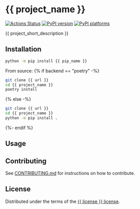 # {{ project_name }}

[![Actions Status][actions-badge]][actions-link]
[![PyPI version][pypi-version]][pypi-link]
[![PyPI platforms][pypi-platforms]][pypi-link]

{{ project_short_description }}

## Installation

```bash
python -m pip install {{ pip_name }}
```

From source:
{% if backend == "poetry" -%}
```bash 
git clone {{ url }}
cd {{ project_name }}
poetry install
```
{% else -%}
```bash
git clone {{ url }}
cd {{ project_name }}
python -m pip install .
```
{%- endif %}

## Usage


## Contributing

See [CONTRIBUTING.md](CONTRIBUTING.md) for instructions on how to contribute.

## License

Distributed under the terms of the [{{ license }} license](LICENSE).


<!-- prettier-ignore-start -->
[actions-badge]:            {{url}}/workflows/CI/badge.svg
[actions-link]:             {{url}}/actions
[pypi-link]:                https://pypi.org/project/{{project_name}}/
[pypi-platforms]:           https://img.shields.io/pypi/pyversions/{{project_name}}
[pypi-version]:             https://img.shields.io/pypi/v/{{project_name}}
<!-- prettier-ignore-end -->
